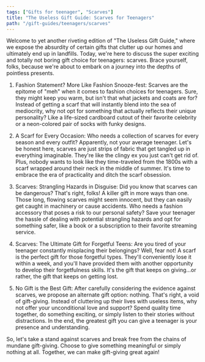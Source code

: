 ```yaml
---
tags: ["Gifts for teenager", "Scarves"]
title: "The Useless Gift Guide: Scarves for Teenagers"
path: "/gift-guides/teenagers/scarves"
---
```


Welcome to yet another riveting edition of "The Useless Gift Guide," where we expose the absurdity of certain gifts that clutter up our homes and ultimately end up in landfills. Today, we're here to discuss the super exciting and totally not boring gift choice for teenagers: scarves. Brace yourself, folks, because we're about to embark on a journey into the depths of pointless presents.

1. Fashion Statement? More Like Fashion Snooze-fest: Scarves are the epitome of "meh" when it comes to fashion choices for teenagers. Sure, they might keep you warm, but isn't that what jackets and coats are for? Instead of getting a scarf that will instantly blend into the sea of mediocrity, why not opt for something that actually reflects their unique personality? Like a life-sized cardboard cutout of their favorite celebrity or a neon-colored pair of socks with funky designs.

2. A Scarf for Every Occasion: Who needs a collection of scarves for every season and every outfit? Apparently, not your average teenager. Let's be honest here, scarves are just strips of fabric that get tangled up in everything imaginable. They're like the clingy ex you just can't get rid of. Plus, nobody wants to look like they time-traveled from the 1800s with a scarf wrapped around their neck in the middle of summer. It's time to embrace the era of practicality and ditch the scarf obsession.

3. Scarves: Strangling Hazards in Disguise: Did you know that scarves can be dangerous? That's right, folks! A killer gift in more ways than one. Those long, flowing scarves might seem innocent, but they can easily get caught in machinery or cause accidents. Who needs a fashion accessory that poses a risk to our personal safety? Save your teenager the hassle of dealing with potential strangling hazards and opt for something safer, like a book or a subscription to their favorite streaming service.

4. Scarves: The Ultimate Gift for Forgetful Teens: Are you tired of your teenager constantly misplacing their belongings? Well, fear not! A scarf is the perfect gift for those forgetful types. They'll conveniently lose it within a week, and you'll have provided them with another opportunity to develop their forgetfulness skills. It's the gift that keeps on giving...or rather, the gift that keeps on getting lost.

5. No Gift is the Best Gift: After carefully considering the evidence against scarves, we propose an alternate gift option: nothing. That's right, a void of gift-giving. Instead of cluttering up their lives with useless items, why not offer your unconditional love and support? Spend quality time together, do something exciting, or simply listen to their stories without distractions. In the end, the greatest gift you can give a teenager is your presence and understanding.

So, let's take a stand against scarves and break free from the chains of mundane gift-giving. Choose to give something meaningful or simply nothing at all. Together, we can make gift-giving great again!